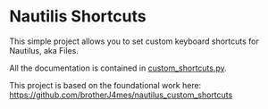 # Nautilis Shortcuts

This simple project allows you to set custom keyboard shortcuts for Nautilus, aka Files.

All the documentation is contained in [custom_shortcuts.py](./custom_shortcuts.py).

This project is based on the foundational work here:
https://github.com/brotherJ4mes/nautilus_custom_shortcuts